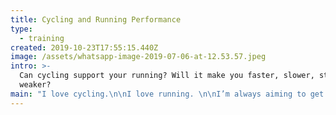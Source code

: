 ```yaml
---
title: Cycling and Running Performance
type:
  - training
created: 2019-10-23T17:55:15.440Z
image: /assets/whatsapp-image-2019-07-06-at-12.53.57.jpeg
intro: >-
  Can cycling support your running? Will it make you faster, slower, stronger,
  weaker? 
main: "I love cycling.\n\nI love running. \n\nI’m always aiming to get the perfect balance between the two. It’s a tough ask.\n\nEach discipline has its own specific training needs, and just building general aerobic fitness doesn’t mean you’ll be great at both. \n\nI can tell you that cycling definitely supports running performance. I can also tell you that running will do VERY LITTLE for your cycling performance! :smile:\n\n## **Performance Improvements From Cycling**\n\nI consider cycling one of the keys to my improvement as a runner. It has wide varying impacts:\n\n## **Aerobic Endurance**\n\nRunning is a mostly aerobic activity if you’re not sprinting on a track. In order to support aerobic development you need to put in long runs and time on your feet. 3-hour runs are hard and can leave you fatigued and injury prone.\n\nBut a 3-hour ride on the bike with a heart rate in Zone 2 is a direct metabolic equivalent of a 3-hour run. And it’s easy! You could do it every day and recover without problems.\n\nAll the time on the bike which is ‘focused’ training is improving your heart strength and your ability to transport and utilise oxygen in your muscles. If you do an endurance ride, or high intensity session, you are really improving your metabolic efficiency for running at those intensities too. \n\n## **Muscle Groups**\n\nCycling and running use different muscle groups. Muscle fibre recruitment whilst cycling won’t necessarily improve those muscles you use most when running.\n\nWhen cycling we use our glutes and quads in the upper leg, and the soleus and gastrocnemius in the calf. These aid in the very particular movements of the upstroke and downstroke of pedal rotation.\n\n![Cycling muscle groups, courtesy of welovecycling.com](/assets/muscles-used-in-pedal-stroke.jpg \"Cycling muscle groups, courtesy of welovecycling.com\")\n\nThe main muscles used during running are the quads, hip flexors, adductors, hamstrings and calf muscles. These muscles ensure that your pelvis is stable while extending your hip and flexing your knee. This protects your spine. Balance and stability are key.\n\n![Running muscle groups, courtesy of yescycling.com](/assets/leg-muscles-for-running.jpg \"Running muscle groups, courtesy of yescycling.com\")\n\nSo there is some overlap. Specifically your quads and glutes are extensively used for both. This means that the strength and the type of muscle fibres you recruit from cycling will help your running, and vice versa.\n\nThe core is also improved by both disciplines. Cycling, especially in the hills, gives you a solid core by which you can offset the force of your legs on the pedals. This is directly transferable to running.\n\nThere are muscles that don’t overlap at all though. Cycling will shorten your hamstrings. There isn’t enough leg extension to improve hamstring strength on the bike. They atrophy and tighten, which can lead to technique issues whilst running and the possibility of strains.\n\nDeveloping muscles that don’t overlap can be a good thing. I think all round strength is a compliment to either discipline and having strong glutes for me means I can keep stable towards the end of long races. Improving functional strength all round is an effective method of injury prevention and can lead to gains in other areas. For example my descending is so much better now I have the strength in quads from cycling.\n\n## **Technique**\n\nCyclists like talking about cadence. This is how many times per minute you turn the pedals. The faster you turn the pedals, the more you take the load off your legs and put it onto your aerobic system. As cycling and running are primarily aerobic activities rather than strength based, this makes sense. A cadence of 90 rpm is best for distance training, slightly lower for power whilst climbing.\n\nThe best distance runners of all time have a cadence of around 180 steps per minute. Leg turnover is rapid. It’s about as rapid as 90 rpm on a bike :smile: . The more you can develop this ability on the bike, the easier it is to develop leg speed whilst running. I now run regularly at 180 - 200 steps per minute, and consider that key to injury prevention. A lot of beginner runners struggle to hit this leg speed.\n\nCoupled with cadence is stride length whilst running. The strength that comes from the bike in the form of core and glute adaptation means you can hold a longer stride length comfortably whilst running and not fatigue as much.\n\nIf you have quicker cadence, or longer stride length, you will go faster. Cycling will help both.\n\n## **Injury And Training Volume**\n\nRunning is a high impact sport which means runners are prone to injuries. \n\nIt puts a strain on our bones, muscles, ligaments, tendons, and joints. \n\nFortunately, our bodies are fantastic at adapting these and they will grow stronger as they are put under more strain.\n\nIn the meantime, we have to take it easy and build our running volume according to what our bodies can handle. \n\nThis limits the improvement of our aerobic system as we are unable to train as much as we could do if our bodies were strong enough. As running improvement comes primarily from building our aerobic capacity, this is a big problem. \n\nCycling is a non-impact sport. You can do a lot more cycling than running in terms of duration and intensity, improving your aerobic system without hurting your body and getting injured. It can fill the gap that exists due to muscle fatigue or injury threat whilst running. Cycling can enhance your aerobic system beyond where you could be by just running.\n\n## **Recovery**\n\nCycling is easier to recover from and won’t fatigue you as much as running does. It’s a masochistic sport, you can go and suffer all day on the bike, get up the next day and do it all again. You don’t get the same muscular damage and DOMS is really hard to get from bike workouts (You have to go all out, like climbing Mont Ventoux 3 times in 7 hours \U0001F604).\n\n![I had severe DOMS after doing the Mt Ventoux challenge](/assets/whatsapp-image-2019-07-06-at-12.53.56.jpeg \"I had severe DOMS after doing the Mt Ventoux challenge\")\n\nThe second is that you can actually use your cycling time to recover from your running workouts. If you have a hard session in the morning, try a 30 minute - 1 hour bike ride in the afternoon to help pump blood to your fatigued muscles. After a race, the next day I always go out on my bike for an hour, even if I have severe DOMS. The body recovers quicker whilst reducing the possibility of injury.\n\n## **Training Knowledge And Practices**\n\nAmateur cyclists know how to train their bodies well. They use data, testing, and periodisation.\n\nThey rely on powerful data from power meters, cadence sensors, and heart rate monitors. \n\nAmateur runners don’t use power meters. They rarely use heart rate monitors. \n\nThis lack of feedback is one reason why many amateur runners struggle to improve. \n\nWithout any way to view your fitness analytically, how can you hope to improve, and recognise when you are doing so? I’ve found using a heart rate monitor whilst training has improved my ability to know which training zone I am developing. Making my training more structured has led to big improvements.\n\nCyclists have a standardised test to find the power they can sustain for 1 hour (FTP test). This can be used to benchmark their performance improvements and set goals to reach them. \n\nWhilst it’s beneficial to do a standardised running fitness test, say a 5k, every 6 - 8 weeks, I’ve not spoken to one runner that does so. For track and road runners, it's easier to benchmark performance from races. For trail and fell runners the terrain, weather, ground quality can make benchmarking performance from races wildly inaccurate.\n\n**I now test my fitness gains with metrics from a heart rate monitor.** \n\nI know the maximum heart rate I can maintain for different durations and can see improvements in them. For example, if I could hold 173bpm for an hour last month, and this month I can hold 175bpm for an hour, that’s a gain in fitness. \n\nI also test my pace at certain heart rates on the flat. For example, my Zone 2 pace has increased dramatically from 9:00 minute miles to 7:00 minute miles. I consistently see this drop, although it has plateaued a lot.\n\nCyclists periodise their training and have metrics to know when they are peaking. It is quite common to do high volume base training in the winter, slowly building in intensity and then doing race specific efforts close to the race season. \n\nMost amateur runners can struggle to see the bigger picture of their training, and see how what they are doing now will help with their A race in one years' time. Spending 4 months running easier at high volume can be very hard to comprehend, but doing so will improve your ability to race hard the next year.\n\n## **Training Time**\n\nIt’s hard to fit in the training. \n\nHaving a family, a time-intensive career, or just other interests and hobbies, can take away the time you have available to put into running. \n\nThe bike can make this much easier. You can incorporate your bike training into your normal travelling / commuting time in the week. Chances are that if you live in a city, it's faster to get to your duration by bike than on public transport. I consider anything around 10 miles to be easily replaceable by bike and the time taken being not too dissimilar. E.g. a car doing 30mph will take 20 minutes to do this (lucky to do that in most cities). On the bike it can be 30 - 40 mins. \n\n## **Some Limitations**\n\nThe biggest limitation to using cycling as part of your training time as a runner is specificity. \n\nThe specific muscle groups, coordination, metabolic, and aerobic requirements can only reach their peak if you practice what you want to peak in. \n\nYou will be a better runner if you can sustain high running mileage and train in a structured manner without the bike. \n\nI think that most amateur runners are unable to reach the kind of mileage required to develop their aerobic system to its potential.\n\nWhat type of runner are you? If you are a long distance mountain runner, the cycling will be very effective to improve your endurance, strength, and speed. If you are an 800m track runner, I cannot see that cycling will improve your performance at all. Most amateur runners fall somewhere between these two extremes.\n\nI believe anything from 5k upwards can be helped with cycling. I also think that if you run in the hills, cross country, or trails, then cycling can be hugely beneficial from a strength perspective.\n\n## **Lets Finally Say Those Magical Words, “Rob”, “Jebb\"**\n\n**Rob Jebb**. \n\nThere I said it. \n\nHe’s a running and cycling legend. He’s won some major bike events, the 3 Peaks Cyclocross, Fred Whitton Challenge. He was the best in the UK at the Fell Running Championships for a million years in a row. He counts cycling as one of his major inputs to his running performances. I shook his hand at the fell relays last weekend. Utter legend!\n\n![If Rob Jebb thinks it's good, it must be](/assets/rob.jpg \"If Robb Jebb thinks it's good, it must be\")"
---
```


